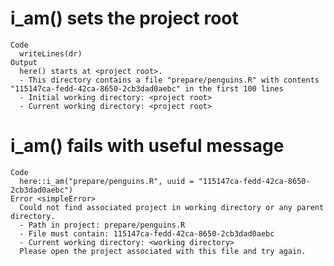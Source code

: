 # i_am() sets the project root

    Code
      writeLines(dr)
    Output
      here() starts at <project root>.
      - This directory contains a file "prepare/penguins.R" with contents "115147ca-fedd-42ca-8650-2cb3dad0aebc" in the first 100 lines
      - Initial working directory: <project root>
      - Current working directory: <project root>

# i_am() fails with useful message

    Code
      here::i_am("prepare/penguins.R", uuid = "115147ca-fedd-42ca-8650-2cb3dad0aebc")
    Error <simpleError>
      Could not find associated project in working directory or any parent directory.
      - Path in project: prepare/penguins.R
      - File must contain: 115147ca-fedd-42ca-8650-2cb3dad0aebc
      - Current working directory: <working directory>
      Please open the project associated with this file and try again.

